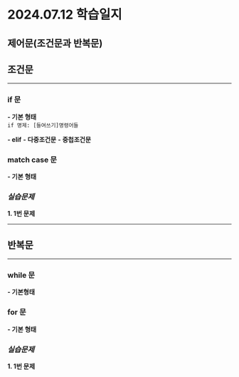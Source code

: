 # 2024.07.12 학습일지 #

## 제어문(조건문과 반복문) ##

## **조건문** ##
---
 ### **if 문** ###
  **- 기본 형태**
  </br>
      ```
      if 명제:
      [들여쓰기]명령어들
      ```
    
  **- elif**
  **- 다중조건문**
  **- 중첩조건문**
    
### **match case 문** ###
  **- 기본 형태**

### ***실습문제*** ###
**1. 1번 문제**

***

## **반복문** ##
---
### **while 문** ###
**- 기본형태**
    
### **for 문** ###
**- 기본 형태**

### ***실습문제*** ###
**1. 1번 문제**
